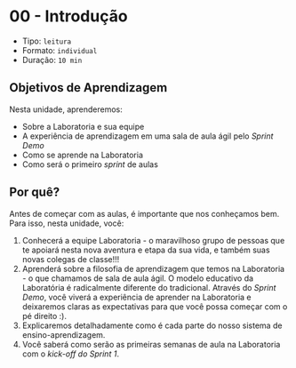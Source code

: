 # 00 - Introdução

* Tipo: `leitura`
* Formato: `individual`
* Duração: `10 min`

## Objetivos de Aprendizagem

Nesta unidade, aprenderemos:

* Sobre a Laboratoria e sua equipe
* A experiência de aprendizagem em uma sala de aula ágil pelo _Sprint Demo_
* Como se aprende na Laboratoria
* Como será o primeiro _sprint_ de aulas

## Por quê?

Antes de começar com as aulas, é importante que nos conheçamos bem. Para isso,
nesta unidade, você:

1. Conhecerá a equipe Laboratoria - o maravilhoso grupo de pessoas que te
   apoiará nesta nova aventura e etapa da sua vida, e também suas novas colegas
   de classe!!!
2. Aprenderá sobre a filosofia de aprendizagem que temos na Laboratoria - o que
   chamamos de sala de aula ágil. O modelo educativo da Laboratória é
   radicalmente diferente do tradicional. Através do _Sprint Demo_, você viverá
   a experiência de aprender na Laboratoria e deixaremos claras as expectativas
   para que você possa começar com o pé direito :\).
3. Explicaremos detalhadamente como é cada parte do nosso sistema de
   ensino-aprendizagem.
4. Você saberá como serão as primeiras semanas de aula na Laboratoria com o
   _kick-off do Sprint 1_.
